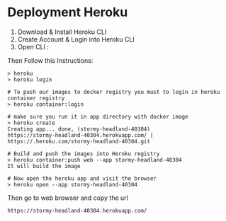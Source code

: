 # **Deployment Heroku**

1. Download & Install Heroku CLI
2. Create Account & Login into Heroku CLI
3. Open CLI :

Then Follow this Instructions:
```
> heroku
> heroku login

# To push our images to docker registry you must to login in heroku container registry 
> heroku container:login

# make sure you run it in app directory with docker image  
> heroku create
Creating app... done, (stormy-headland-40304)
https://stormy-headland-40304.herokuapp.com/ | https://.heroku.com/stormy-headland-40304.git

# Build and push the images into Heroku registry
> heroku container:push web --app stormy-headland-40304
It will build the image

# Now open the heroku app and visit the browser
> heroku open --app stormy-headland-40304
```

Then go to web browser and copy the url
```
https://stormy-headland-40304.herokuapp.com/
```